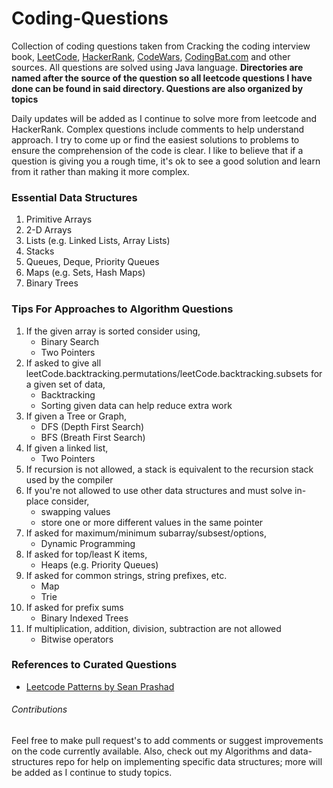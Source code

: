 # Coding-Questions
Collection of coding questions taken from Cracking the coding interview book, [LeetCode](https://leetcode.com/), [HackerRank](https://www.hackerrank.com/), [CodeWars](https://www.codewars.com), [CodingBat.com](https://codingbat.com/) and other sources. All questions are solved using Java language. **Directories are named after the source of the question so all leetcode questions I have done can be found in said directory. Questions are also organized by topics** 

Daily updates will be added as I continue to solve more from leetcode and HackerRank. Complex questions include comments to help understand approach. I try to come up or find the easiest solutions to problems to ensure the comprehension of the code is clear. I like to believe that if a question is giving you a rough time, it's ok to see a good solution and learn from it rather than making it more complex.
### Essential Data Structures
1. Primitive Arrays
2. 2-D Arrays
3. Lists (e.g. Linked Lists, Array Lists)
4. Stacks
5. Queues, Deque, Priority Queues
6. Maps (e.g. Sets, Hash Maps)
7. Binary Trees
### Tips For Approaches to Algorithm Questions
1. If the given array is sorted consider using,
   - Binary Search
   - Two Pointers
2. If asked to give all leetCode.backtracking.permutations/leetCode.backtracking.subsets for a given set of data,
   - Backtracking
   - Sorting given data can help reduce extra work
3. If given a Tree or Graph,
   - DFS (Depth First Search)
   - BFS (Breath First Search)
4. If given a linked list,
   - Two Pointers
5. If recursion is not allowed, a stack is equivalent to the recursion stack used by the compiler
6. If you're not allowed to use other data structures and must solve in-place consider,
   - swapping values
   - store one or more different values in the same pointer
7. If asked for maximum/minimum subarray/subsest/options,
   - Dynamic Programming 
8. If asked for top/least K items, 
   - Heaps (e.g. Priority Queues)
9. If asked for common strings, string prefixes, etc.
   - Map
   - Trie
10. If asked for prefix sums
    - Binary Indexed Trees
11. If multiplication, addition, division, subtraction are not allowed
    - Bitwise operators
### References to Curated Questions
-   [Leetcode Patterns by Sean Prashad](https://seanprashad.com/leetcode-patterns/)

###### Contributions
Feel free to make pull request's to add comments or suggest improvements on the code currently available. Also, check out my Algorithms and data-structures repo for help on implementing specific data structures; more will be added as I continue to study topics.
